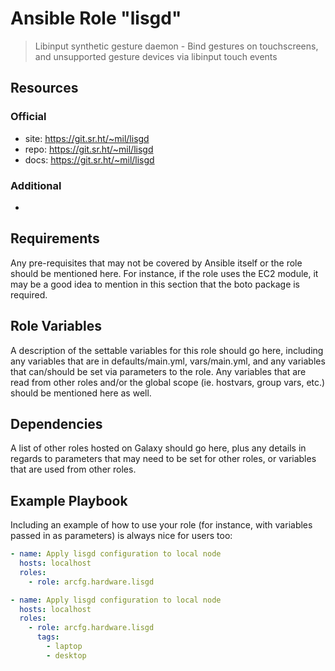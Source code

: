 # Ansible Role "lisgd"

> Libinput synthetic gesture daemon - Bind gestures on touchscreens, and unsupported gesture devices via libinput touch
> events

## Resources

### Official

- site: https://git.sr.ht/~mil/lisgd
- repo: https://git.sr.ht/~mil/lisgd
- docs: https://git.sr.ht/~mil/lisgd

### Additional

-

## Requirements

Any pre-requisites that may not be covered by Ansible itself or the role should be mentioned here. For instance, if the
role uses the EC2 module, it may be a good idea to mention in this section that the boto package is required.

## Role Variables

A description of the settable variables for this role should go here, including any variables that are in
defaults/main.yml, vars/main.yml, and any variables that can/should be set via parameters to the role. Any variables
that are read from other roles and/or the global scope (ie. hostvars, group vars, etc.) should be mentioned here as
well.

## Dependencies

A list of other roles hosted on Galaxy should go here, plus any details in regards to parameters that may need to be set
for other roles, or variables that are used from other roles.

## Example Playbook

Including an example of how to use your role (for instance, with variables passed in as parameters) is always nice for
users too:

```yaml
- name: Apply lisgd configuration to local node
  hosts: localhost
  roles:
    - role: arcfg.hardware.lisgd
```

```yaml
- name: Apply lisgd configuration to local node
  hosts: localhost
  roles:
    - role: arcfg.hardware.lisgd
      tags:
        - laptop
        - desktop
```
